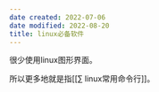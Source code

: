 ```yaml
---
date created: 2022-07-06
date modified: 2022-08-20
title: linux必备软件
---
```


很少使用linux图形界面。

所以更多地就是指[[∑ linux常用命令行]]。

